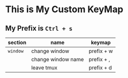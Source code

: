 # This is My Custom KeyMap


## My Prefix is `Ctrl + s`


| **section** | **name**           | **keymap** |
| ---         | ---                | ---        |
| `window`    | change window      | prefix + w |
|             | change window name | prefix + , |
|             | leave tmux         | prefix + d |




